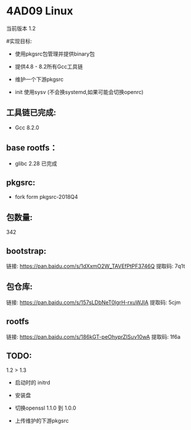 # 4AD09 Linux

当前版本 1.2

#实现目标:

* 使用pkgsrc包管理并提供binary包

* 提供4.8 - 8.2所有Gcc工具链

* 维护一个下游pkgsrc 

* init 使用sysv (不会换systemd,如果可能会切换openrc)


## 工具链已完成:

* Gcc 8.2.0 

## base rootfs：

* glibc 2.28 已完成

## pkgsrc:

* fork form pkgsrc-2018Q4

## 包数量:

342


## bootstrap:

链接: https://pan.baidu.com/s/1dXxmO2W_TAVEfPtPF3746Q 提取码: 7q1t 

## 包仓库:

链接: https://pan.baidu.com/s/157sLDbNeT0lgrH-rxuWJIA 提取码: 5cjm 

## rootfs

链接: https://pan.baidu.com/s/186kGT-peOhyprZISuv10wA 提取码: 1f6a 


## TODO:

1.2 > 1.3

* 启动时的 initrd

* 安装盘

* 切换openssl 1.1.0 到 1.0.0

* 上传维护的下游pkgsrc
